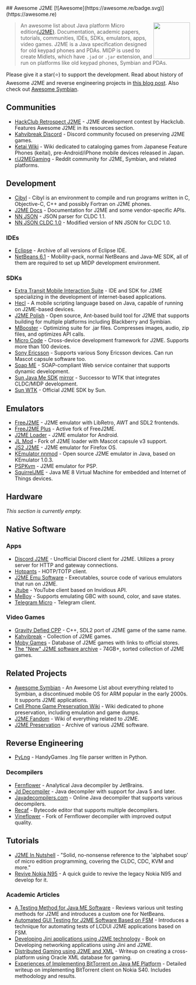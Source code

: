 <div class="github-widget" data-repo="hstsethi/awesome-j2me"></div>
## Awesome J2ME [![Awesome](https://awesome.re/badge.svg)](https://awesome.re)

[<img src="https://raw.githubusercontent.com/hstsethi/awesome-j2me/master/j2me-logo.jpg" align="right" width="100">](https://www.oracle.com/java/technologies/javameoverview.html)


> An awesome list about Java platform Micro edition[(J2ME)](https://en.wikipedia.org/wiki/Java_Platform,_Micro_Edition). Documentation, academic papers, tutorials, communities, IDEs, SDKs, emulators, apps, video games. J2ME is a Java specification designed for old keypad phones and PDAs. MIDP is used to create Midlets, which have `.jad` or `.jar` extension, and run on platforms like old keypad phones, Symbian and PDAs.

<!--lint disable double-link-->
Please give it a star(⭐) to support the development. Read about history of Awesome J2ME and reverse engineering projects in <a href="https://hstsethi.vercel.app/posts/programming/awesome-j2me">this blog post</a>. Also check out [Awesome Symbian](https://github.com/hstsethi/awesome-symbian).







## Communities

- [HackClub Retrospect J2ME](https://retrospect.hackclub.com/j2me) - J2ME development contest by Hackclub. Features Awesome J2ME in its resources section.
- [Kahvibreak Discord](https://discord.gg/8TgbHAG) - Discord community focused on preserving J2ME games.
- [Ketai Wiki](https://keitaiwiki.com/wiki/KeitaiWiki) - Wiki dedicated to cataloging games from Japanese Feature Phones (keitai), pre-Android/iPhone mobile devices released in Japan.
- [r/J2MEGaming](https://reddit.com/r/j2megaming) - Reddit community for J2ME, Symbian, and related platforms.



## Development

- [Cibyl](https://github.com/SimonKagstrom/cibyl) - Cibyl is an environment to compile and run programs written in C, Objective-C, C++ and possibly Fortran on J2ME phones.
- [J2ME Docs](https://nikita36078.github.io/J2ME_Docs) - Documentation for J2ME and some vendor-specific APIs.
- [NN JSON](https://github.com/shinovon/NNJSON) - JSON parser for CLDC 1.1.
- [NN JSON CLDC 1.0](https://github.com/gtrxAC/discord-j2me/tree/main/src/cc/nnproject/json) - Modified version of NN JSON for CLDC 1.0.

### IDEs

- [Eclipse](https://archive.eclipse.org/eclipse/downloads) - Archive of all versions of Eclipse IDE.
- [NetBeans 6.1](https://archive.org/download/netbeans-olds/6.1) - Mobility-pack, normal NetBeans and Java-ME SDK, all of them are required to set up MIDP development environment.

### SDKs

- [Extra Transit Mobile Interaction Suite](http://web.archive.org/web/20070210202710/http://www.extransit.com) - IDE and SDK for J2ME specializing in the development of internet-based applications.
- [Hecl](https://www.hecl.org) - A mobile scripting language based on Java, capable of running on J2ME-based devices.
- [J2ME Polish](https://github.com/Enough-Software/j2mepolish) - Open source, Ant-based build tool for J2ME that supports building for multiple platforms including Blackberry and Symbian.
- [MBooster](https://web.archive.org/web/20070314004015/http://innaworks.com/mBooster.html) - Optimizing suite for .jar files. Compresses images, audio, zip files, and optimizes API calls.
- [Micro Code](https://web.archive.org/web/20061225061546/http://j2me-device-db.sourceforge.net/pmwiki/index.php?n=Main.HomePage) - Cross-device development framework for J2ME. Supports more than 100 devices.
- [Sony Ericsson](https://archive.org/details/semc_java_me_cldc_sdk.2-5-0-6) - Supports various Sony Ericsson devices. Can run Mascot capsule software too.
- [Soap ME](https://dl.acm.org/doi/abs/10.1145/1462802.1462805) - SOAP-compliant Web service container that supports dynamic development.
- [Sun Java Me SDK](https://www.oracle.com/java/technologies/javame-sdk/java-me-sdk-v30.html) [mirror](https://archive.org/details/sun_java_me_sdk-3_0-win) - Successor to WTK that integrates CLDC/MIDP development.
- [Sun WTK](https://www.oracle.com/java/technologies/java-archive-downloads-javame-downloads.html#sun_java_wireless_toolkit-2.5.2_01) - Official J2ME SDK by Sun.



## Emulators

- [FreeJ2ME](https://github.com/hex007/freej2me) - J2ME emulator with LibRetro, AWT and SDL2 frontends.
- [FreeJ2ME Plus](https://github.com/TASEmulators/freej2me-plus) - Active fork of FreeJ2ME.
- [J2ME Loader](https://github.com/nikita36078/J2ME-Loader) - J2ME emulator for Android.
- [JL Mod](https://github.com/woesss/JL-Mod) - Fork of J2ME loader with Mascot capsule v3 support.
- [JS2 J2ME](https://github.com/szatkus/js2me) - J2ME emulator for Firefox OS.
- [KEmulator nnmod](https://github.com/shinovon/KEmulator) - Open source J2ME emulator in Java, based on KEmulator 1.0.3.
- [PSPKvm](https://sourceforge.net/projects/pspkvm/) - J2ME emulator for PSP.
- [SquirrelJME](https://github.com/squirreljme/squirreljme) - Java ME 8 Virtual Machine for embedded and Internet of Things devices.



## Hardware

*This section is currently empty.*



## Native Software

### Apps

- [Discord J2ME](https://github.com/gtrxAC/discord-j2me) - Unofficial Discord client for J2ME. Utilizes a proxy server for HTTP and gateway connections.
- [Hotpants](https://github.com/baumschubser/hotpants/) - HOTP/TOTP client.
- [J2ME Emu Software](https://archive.org/details/j2me-emuSoftware) - Executables, source code of various emulators that run on J2ME.
- [Jtube](https://github.com/shinovon/JTube) - YouTube client based on Invidious API.
- [MeBoy](http://arktos.se/meboy) - Supports emulating GBC with sound, color, and save states.
- [Telegram Micro](https://github.com/faissaloo/telegram-micro) - Telegram client.

### Video Games

- [Gravity Defied CPP](https://github.com/rgimad/gravity_defied_cpp) - C++, SDL2 port of J2ME game of the same name.
- [Kahvibreak](https://bluemaxima.org/kahvibreak) - Collection of J2ME games.
- [Moby Games](https://www.mobygames.com/platform/j2me) - Database of J2ME games with links to official stores.
- [The "New" J2ME software archive](https://archive.org/details/96x65pixels_j2me) - 74GB+, sorted collection of J2ME games.



## Related Projects

- [Awesome Symbian](https://github.com/hstsethi/awesome-symbian) - An Awesome List about everything related to Symbian, a discontinued mobile OS for ARM popular in the early 2000s. It supports J2ME applications.
- [Cell Phone Game Preservation Wiki](https://cellphonegamespreservation.miraheze.org/wiki/Main_Page) - Wiki dedicated to phone preservation, including emulation and game dumps.
- [J2ME Fandom](https://j2me.fandom.com/wiki) - Wiki of everything related to J2ME.
- [J2ME Preservation](https://github.com/j2me-preservation/j2me-preservation) - Archive of various J2ME software.



## Reverse Engineering

- [PyLng](https://github.com/CakesTwix/pylng) - HandyGames .lng file parser written in Python.

### Decompilers

- [Fernflower](https://github.com/fesh0r/fernflower) - Analytical Java decompiler by JetBrains.
- [Jd Decompiler](https://java-decompiler.github.io) - Java decompiler with support for Java 5 and later.
- [Javadecompilers.com](https://www.javadecompilers.com) - Online Java decompiler that supports various decompilers.
- [Recaf](https://github.com/Col-E/Recaf) - Bytecode editor that supports multiple decompilers.
- [Vineflower](https://github.com/vineflower/vineflower) - Fork of Fernflower decompiler with improved output quality.



## Tutorials

- [J2ME In Nutshell](https://www.oreilly.com/library/view/j2me-in-a/059600253X) - "Solid, no-nonsense reference to the 'alphabet soup' of micro edition programming, covering the CLDC, CDC, KVM and more."
- [Revive Nokia N95](https://github.com/domib97/revive.nokia.n95) - A quick guide to revive the legacy Nokia N95 and develop for it.

### Academic Articles

- [A Testing Method for Java ME Software](https://doi.org/10.1109/EmbeddedCom-ScalCom.2009.21) - Reviews various unit testing methods for J2ME and introduces a custom one for NetBeans.
- [Automated GUI Testing for J2ME Software Based on FSM](https://ieeexplore.ieee.org/abstract/document/5341641) - Introduces a technique for automating tests of LCDUI J2ME applications based on FSM.
- [Developing Jini applications using J2ME technology](https://dl.acm.org/doi/abs/10.5555/507165) - Book on Developing networking applications using Jini and J2ME.
- [Distributed Gaming using J2ME and XML](https://www.cs.sjsu.edu/faculty/pollett/masters/Semesters/Fall03/Rekha/CS297Report.pdf) - Writeup on creating a cross-platform using Oracle XML database for gaming.
- [Experiences of Implementing BitTorrent on Java ME Platform](https://ieeexplore.ieee.org/abstract/document/4446557) - Detailed writeup on implementing BitTorrent client on Nokia S40. Includes methodology and results.
